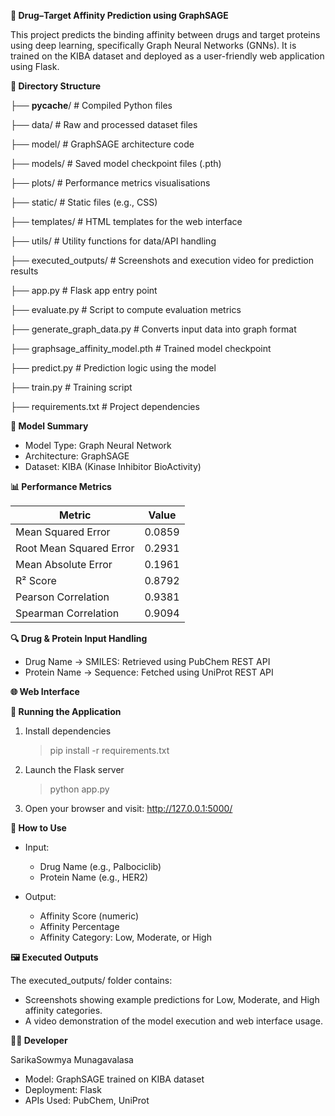 **🔬 Drug–Target Affinity Prediction using GraphSAGE**

This project predicts the binding affinity between drugs and target proteins using deep learning, specifically Graph Neural Networks (GNNs). It is trained on the KIBA dataset and deployed as a user-friendly web application using Flask.

**📁 Directory Structure**

├── __pycache__/               # Compiled Python files

├── data/                      # Raw and processed dataset files

├── model/                     # GraphSAGE architecture code

├── models/                    # Saved model checkpoint files (.pth)

├── plots/                     # Performance metrics visualisations

├── static/                    # Static files (e.g., CSS)

├── templates/                 # HTML templates for the web interface

├── utils/                     # Utility functions for data/API handling

├── executed_outputs/          # Screenshots and execution video for prediction results

├── app.py                     # Flask app entry point

├── evaluate.py                # Script to compute evaluation metrics

├── generate_graph_data.py     # Converts input data into graph format

├── graphsage_affinity_model.pth # Trained model checkpoint

├── predict.py                 # Prediction logic using the model

├── train.py                   # Training script

├── requirements.txt           # Project dependencies

**🧠 Model Summary**

- Model Type: Graph Neural Network
- Architecture: GraphSAGE
- Dataset: KIBA (Kinase Inhibitor BioActivity)

**📊 Performance Metrics**

| Metric                 | Value   |
|------------------------|---------|
| Mean Squared Error     | 0.0859  |
| Root Mean Squared Error| 0.2931  |
| Mean Absolute Error    | 0.1961  |
| R² Score               | 0.8792  |
| Pearson Correlation    | 0.9381  |
| Spearman Correlation   | 0.9094  |

**🔍 Drug & Protein Input Handling**

- Drug Name → SMILES: Retrieved using PubChem REST API
- Protein Name → Sequence: Fetched using UniProt REST API

**🌐 Web Interface**

**🚀 Running the Application**

1. Install dependencies
   > pip install -r requirements.txt

2. Launch the Flask server
   > python app.py

3. Open your browser and visit:
   http://127.0.0.1:5000/

**🧪 How to Use**

- Input:
  - Drug Name (e.g., Palbociclib)
  - Protein Name (e.g., HER2)

- Output:
  - Affinity Score (numeric)
  - Affinity Percentage
  - Affinity Category: Low, Moderate, or High

**🖼️ Executed Outputs**

The executed_outputs/ folder contains:

- Screenshots showing example predictions for Low, Moderate, and High affinity categories.
- A video demonstration of the model execution and web interface usage.

**🧑‍💻 Developer**

SarikaSowmya Munagavalasa

- Model: GraphSAGE trained on KIBA dataset
- Deployment: Flask
- APIs Used: PubChem, UniProt


